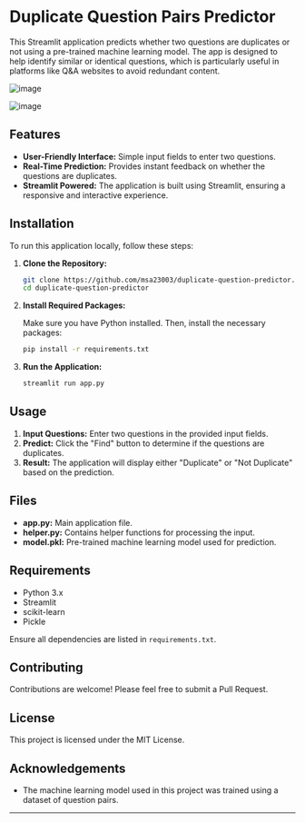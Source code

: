 # Duplicate Question Pairs Predictor

This Streamlit application predicts whether two questions are duplicates or not using a pre-trained machine learning model. The app is designed to help identify similar or identical questions, which is particularly useful in platforms like Q&A websites to avoid redundant content.

![image](https://github.com/user-attachments/assets/bccc16a6-643d-4c57-bb47-32e4810b0ca6)

![image](https://github.com/user-attachments/assets/fbb93375-833c-4d61-9c7e-b7d36214dc60)


## Features

- **User-Friendly Interface:** Simple input fields to enter two questions.
- **Real-Time Prediction:** Provides instant feedback on whether the questions are duplicates.
- **Streamlit Powered:** The application is built using Streamlit, ensuring a responsive and interactive experience.

## Installation

To run this application locally, follow these steps:

1. **Clone the Repository:**

   ```bash
   git clone https://github.com/msa23003/duplicate-question-predictor.git
   cd duplicate-question-predictor
   ```

2. **Install Required Packages:**

   Make sure you have Python installed. Then, install the necessary packages:

   ```bash
   pip install -r requirements.txt
   ```

3. **Run the Application:**

   ```bash
   streamlit run app.py
   ```

## Usage

1. **Input Questions:** Enter two questions in the provided input fields.
2. **Predict:** Click the "Find" button to determine if the questions are duplicates.
3. **Result:** The application will display either "Duplicate" or "Not Duplicate" based on the prediction.

## Files

- **app.py:** Main application file.
- **helper.py:** Contains helper functions for processing the input.
- **model.pkl:** Pre-trained machine learning model used for prediction.

## Requirements

- Python 3.x
- Streamlit
- scikit-learn
- Pickle

Ensure all dependencies are listed in `requirements.txt`.

## Contributing

Contributions are welcome! Please feel free to submit a Pull Request.

## License

This project is licensed under the MIT License.

## Acknowledgements

- The machine learning model used in this project was trained using a dataset of question pairs.

---
